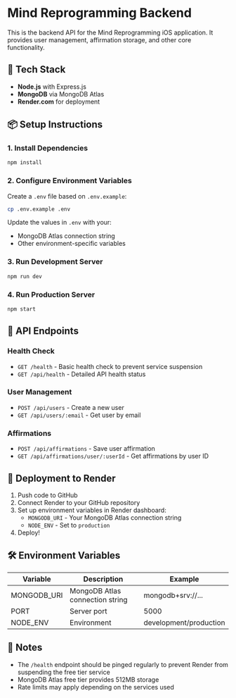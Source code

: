 # Mind Reprogramming Backend

This is the backend API for the Mind Reprogramming iOS application. It provides user management, affirmation storage, and other core functionality.

## 🚀 Tech Stack

- **Node.js** with Express.js
- **MongoDB** via MongoDB Atlas
- **Render.com** for deployment

## 📦 Setup Instructions

### 1. Install Dependencies
```bash
npm install
```

### 2. Configure Environment Variables
Create a `.env` file based on `.env.example`:
```bash
cp .env.example .env
```

Update the values in `.env` with your:
- MongoDB Atlas connection string
- Other environment-specific variables

### 3. Run Development Server
```bash
npm run dev
```

### 4. Run Production Server
```bash
npm start
```

## 🔄 API Endpoints

### Health Check
- `GET /health` - Basic health check to prevent service suspension
- `GET /api/health` - Detailed API health status

### User Management
- `POST /api/users` - Create a new user
- `GET /api/users/:email` - Get user by email

### Affirmations
- `POST /api/affirmations` - Save user affirmation
- `GET /api/affirmations/user/:userId` - Get affirmations by user ID

## 🚀 Deployment to Render

1. Push code to GitHub
2. Connect Render to your GitHub repository
3. Set up environment variables in Render dashboard:
   - `MONGODB_URI` - Your MongoDB Atlas connection string
   - `NODE_ENV` - Set to `production`
4. Deploy!

## 🛠️ Environment Variables

| Variable | Description | Example |
|----------|-------------|---------|
| MONGODB_URI | MongoDB Atlas connection string | mongodb+srv://... |
| PORT | Server port | 5000 |
| NODE_ENV | Environment | development/production |

## 📝 Notes

- The `/health` endpoint should be pinged regularly to prevent Render from suspending the free tier service
- MongoDB Atlas free tier provides 512MB storage
- Rate limits may apply depending on the services used